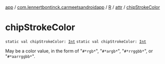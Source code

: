 [app](../../../index.md) / [com.lennertbontinck.carmeetsandroidapp](../../index.md) / [R](../index.md) / [attr](index.md) / [chipStrokeColor](./chip-stroke-color.md)

# chipStrokeColor

`static val chipStrokeColor: `[`Int`](https://kotlinlang.org/api/latest/jvm/stdlib/kotlin/-int/index.html)
`static val chipStrokeColor: `[`Int`](https://kotlinlang.org/api/latest/jvm/stdlib/kotlin/-int/index.html)

May be a color value, in the form of "`#*rgb*`", "`#*argb*`", "`#*rrggbb*`", or "`#*aarrggbb*`".

